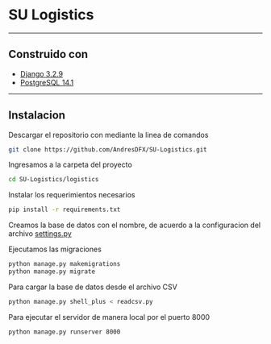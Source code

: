 # SU Logistics

---
## Construido con
+ [Django 3.2.9](https://www.djangoproject.com/)
+ [PostgreSQL 14.1](https://www.postgresql.org/)

---
## Instalacion

Descargar el repositorio con mediante la linea de comandos 
```bash
git clone https://github.com/AndresDFX/SU-Logistics.git
```

Ingresamos a la carpeta del proyecto 
```bash
cd SU-Logistics/logistics
```

Instalar los requerimientos necesarios
```bash
pip install -r requirements.txt
```
Creamos la base de datos con el nombre, de acuerdo a la configuracion del archivo [settings.py](./logistics/logistics/settings.py)

Ejecutamos las migraciones

``` bash
python manage.py makemigrations
python manage.py migrate
```

Para cargar la base de datos desde el archivo CSV

```bash
python manage.py shell_plus < readcsv.py
```

Para ejecutar el servidor de manera local por el puerto 8000 
```
python manage.py runserver 8000
```

